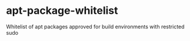 # apt-package-whitelist
Whitelist of apt packages approved for build environments with restricted sudo
